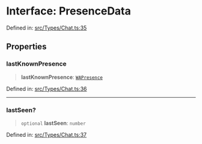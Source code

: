 # Interface: PresenceData

Defined in: [src/Types/Chat.ts:35](https://github.com/Fokusdotid/bail/blob/3bcafd64e13ba51a595ace0ee7bd2c9c52ab1814/src/Types/Chat.ts#L35)

## Properties

### lastKnownPresence

> **lastKnownPresence**: [`WAPresence`](../type-aliases/WAPresence.md)

Defined in: [src/Types/Chat.ts:36](https://github.com/Fokusdotid/bail/blob/3bcafd64e13ba51a595ace0ee7bd2c9c52ab1814/src/Types/Chat.ts#L36)

***

### lastSeen?

> `optional` **lastSeen**: `number`

Defined in: [src/Types/Chat.ts:37](https://github.com/Fokusdotid/bail/blob/3bcafd64e13ba51a595ace0ee7bd2c9c52ab1814/src/Types/Chat.ts#L37)
